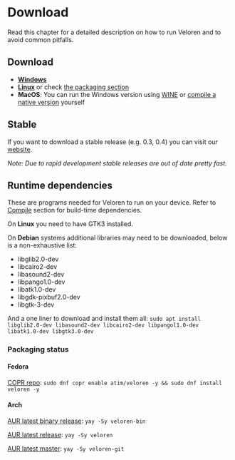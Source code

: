 # Download

Read this chapter for a detailed description on how to run Veloren and to avoid common pitfalls.

## Download

- **[Windows](https://download.veloren.net/latest/windows)**
- **[Linux](https://download.veloren.net/latest/linux)** or check [the packaging section](#packaging-status)
- **MacOS**: You can run the Windows version using [WINE](https://www.winehq.org/) or [compile a native version](/compile/index.md) yourself

## Stable

If you want to download a stable release (e.g. 0.3, 0.4) you can visit our [website](https://www.veloren.net/welcome).

*Note: Due to rapid development stable releases are out of date pretty fast.*

## Runtime dependencies

These are programs needed for Veloren to run on your device. Refer to [Compile](/compile/index.md) section for build-time dependencies.

On **Linux** you need to have GTK3 installed.

On **Debian** systems additional libraries may need to be downloaded, below is a non-exhaustive list:

- libglib2.0-dev
- libcairo2-dev
- libasound2-dev
- libpango1.0-dev
- libatk1.0-dev
- libgdk-pixbuf2.0-dev
- libgtk-3-dev

And a one liner to download and install them all:
`sudo apt install libglib2.0-dev libasound2-dev libcairo2-dev libpangol1.0-dev libatk1.0-dev libgtk3.0-dev`

### Packaging status

#### Fedora

[COPR repo](https://copr.fedorainfracloud.org/coprs/atim/veloren/): `sudo dnf copr enable atim/veloren -y && sudo dnf install veloren -y`

#### Arch

[AUR latest binary release](https://aur.archlinux.org/packages/veloren-bin/): `yay -Sy veloren-bin`

[AUR latest release](https://aur.archlinux.org/packages/veloren/): `yay -Sy veloren`

[AUR latest master](https://aur.archlinux.org/packages/veloren-git): `yay -Sy veloren-git`